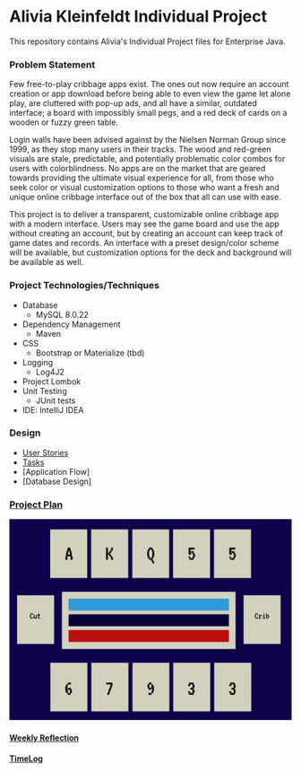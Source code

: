 # Alivia Kleinfeldt Individual Project

This repository contains Alivia's Individual Project files for Enterprise Java.

### Problem Statement

Few free-to-play cribbage apps exist. The ones out now require an account creation or app download before being able to 
even view the game let alone play, are cluttered with pop-up ads, and all have a similar, outdated interface; a board 
with impossibly small pegs, and a red deck of cards on a wooden or fuzzy green table. 

Login walls have been advised against by the Nielsen Norman Group since 1999, as they stop many users in their tracks. 
The wood and red-green visuals are stale, predictable, and potentially problematic color combos for users with 
colorblindness. No apps are on the market that are geared towards providing the ultimate visual experience for all, from 
those who seek color or visual customization options to those who want a fresh and unique online cribbage interface out
of the box that all can use with ease.

This project is to deliver a transparent, customizable online cribbage app with a modern interface. Users may see the
game board and use the app without creating an account, but by creating an account can keep track of game dates and 
records. An interface with a preset design/color scheme will be available, but customization options for the deck and 
background will be available as well.
### Project Technologies/Techniques

* Database
    * MySQL 8.0.22
* Dependency Management
    * Maven
* CSS
    * Bootstrap or Materialize (tbd)
* Logging
    * Log4J2
* Project Lombok
* Unit Testing
    * JUnit tests 
* IDE: IntelliJ IDEA


### Design

* [User Stories](UserStories.md)
* [Tasks](Tasks.md)
* [Application Flow]
* [Database Design]


### [Project Plan](ProjectPlan.md)

![Screenshot Game Interface](gameBoard.jpg "Game Board Mockup")




#### [Weekly Reflection](WeeklyReflection.md)
#### [TimeLog](TimeLog.md)
